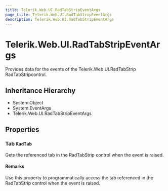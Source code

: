 ```yaml
---
title: Telerik.Web.UI.RadTabStripEventArgs
page_title: Telerik.Web.UI.RadTabStripEventArgs
description: Telerik.Web.UI.RadTabStripEventArgs
---
```


# Telerik.Web.UI.RadTabStripEventArgs

Provides data for the events of the Telerik.Web.UI.RadTabStrip RadTabStripcontrol.

## Inheritance Hierarchy

* System.Object
* System.EventArgs
* Telerik.Web.UI.RadTabStripEventArgs

## Properties

###  Tab `RadTab`

Gets the referenced tab in the RadTabStrip control when the event is raised.

#### Remarks
Use this property to programmatically access the tab referenced in the RadTabStrip control when the event is raised.

